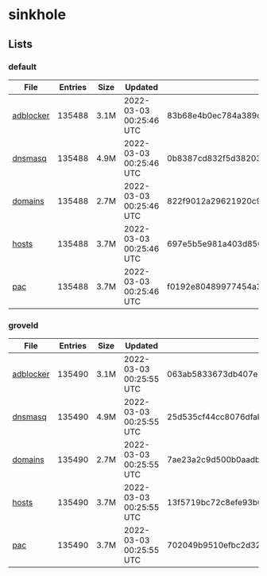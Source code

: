 # sinkhole

## Lists

### default

|File|Entries|Size|Updated|Hash|
|-|-|-|-|-|
|[adblocker](https://raw.githubusercontent.com/groveld/sinkhole/lists/default/adblocker.txt)|135488|3.1M|2022-03-03 00:25:46 UTC|83b68e4b0ec784a389ce00e9b61c6dde4db104fc4f94d910a8b45e79b762f76e|
|[dnsmasq](https://raw.githubusercontent.com/groveld/sinkhole/lists/default/dnsmasq.txt)|135488|4.9M|2022-03-03 00:25:46 UTC|0b8387cd832f5d38203f60ce99ac7511bd5bfc3b2cc38ef6e9eb0294c7bd9916|
|[domains](https://raw.githubusercontent.com/groveld/sinkhole/lists/default/domains.txt)|135488|2.7M|2022-03-03 00:25:46 UTC|822f9012a29621920c9d071dd820b3c254e160e0b8df89d4e5c00b7a8bd63b2a|
|[hosts](https://raw.githubusercontent.com/groveld/sinkhole/lists/default/hosts.txt)|135488|3.7M|2022-03-03 00:25:46 UTC|697e5b5e981a403d85053984b2711421530a081c83c76c6fcd7ba0e744cf2b65|
|[pac](https://raw.githubusercontent.com/groveld/sinkhole/lists/default/pac.txt)|135488|3.7M|2022-03-03 00:25:46 UTC|f0192e80489977454a343467103d4fa4a9de610e300a4335a39b4b7d14f8dbf2|

### groveld

|File|Entries|Size|Updated|Hash|
|-|-|-|-|-|
|[adblocker](https://raw.githubusercontent.com/groveld/sinkhole/lists/groveld/adblocker.txt)|135490|3.1M|2022-03-03 00:25:55 UTC|063ab5833673db407e56e6afa4c0bf359c3668c1db70546b9c78a77fc60764e4|
|[dnsmasq](https://raw.githubusercontent.com/groveld/sinkhole/lists/groveld/dnsmasq.txt)|135490|4.9M|2022-03-03 00:25:55 UTC|25d535cf44cc8076dfabaab51546f7198ef2dbef386b7c334be861677c9d2b4c|
|[domains](https://raw.githubusercontent.com/groveld/sinkhole/lists/groveld/domains.txt)|135490|2.7M|2022-03-03 00:25:55 UTC|7ae23a2c9d500b0aadbac0ff51f3213c1e2cc89ed0b61ebfda91fedf04b1f523|
|[hosts](https://raw.githubusercontent.com/groveld/sinkhole/lists/groveld/hosts.txt)|135490|3.7M|2022-03-03 00:25:55 UTC|13f5719bc72c8efe93b694992f8d93daf492add9835cc13f0a22c80c9e98e4c5|
|[pac](https://raw.githubusercontent.com/groveld/sinkhole/lists/groveld/pac.txt)|135490|3.7M|2022-03-03 00:25:55 UTC|702049b9510efbc2d324ce4a218deebc76d6d95adb67dbb0cf1764e85d7bb317|
